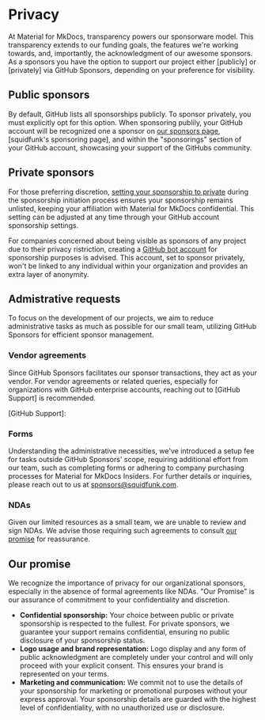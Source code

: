 # Privacy

At Material for MkDocs, transparency powers our sponsorware model. This
transparency extends to our funding goals, the features we're working towards,
and, importantly, the acknowledgment of our awesome sponsors. As a sponsors
you have the option to support our project either [publicly] or [privately] via
GitHub Sponsors, depending on your preference for visibility.

## Public sponsors

By default, GitHub lists all sponsorships publicly. To sponsor privately, you
must explicitly opt for this option. When sponsoring publily, your GitHub
account will be recognized one a sponsor on [our sponsors page], [squidfunk's
sponsoring page], and within the "sponsorings" section of your GitHub account,
showcasing your support of the GitHubs community.

  [our sponsors page]: our-sponsors.md
  [squidfunks sponsoring page]: https://github.com/sponsors/squidfunk?metadata_origin=docs

## Private sponsors

For those preferring discretion, [setting your sponsorship to private] during
the sponsorship initiation process ensures your sponsorship remains unlisted,
keeping your affiliation with Material for MkDocs confidential. This setting can
be adjusted at any time through your GitHub account sponsorship settings.

For companies concerned about being visible as sponsors of any project due to
their privacy ristriction, creating a [GitHub bot account] for sponsorship
purposes is advised. This account, set to sponsor privately, won't be linked to
any individual within your organization and provides an extra layer of anonymity.

  [setting your sponsorship to private]: https://docs.github.com/en/sponsors/sponsoring-open-source-contributors/managing-your-sponsorship#managing-the-privacy-setting-for-your-sponsorship
  [GitHub bot account]: access-management.md/#bot-account

## Admistrative requests

To focus on the development of our projects, we aim to reduce administrative
tasks as much as possible for our small team, utilizing GitHub Sponsors for
efficient sponsor management.

### Vendor agreements

Since GitHub Sponsors facilitates our sponsor transactions, they act as your
vendor. For vendor agreements or related queries, especially for organizations
with GitHub enterprise accounts, reaching out to [GitHub Support] is recommended.

  [GitHub Support]:

### Forms

Understanding the administrative necessities, we've introduced a setup fee for
tasks outside GitHub Sponsors' scope, requiring additional effort from our team,
such as completing forms or adhering to company purchasing processes for
Material for MkDocs Insiders. For further details or inquiries, please reach out
to us at sponsors@squidfunk.com.

### NDAs

Given our limited resources as a small team, we are unable to review and sign
NDAs. We advise those requiring such agreements to consult [our promise] for
reassurance.

  [our promise]: #our-promise

## Our promise

We recognize the importance of privacy for our organizational sponsors,
especially in the absence of formal agreements like NDAs. "Our Promise" is our
assurance of commitment to your confidentiality and discretion.

- __Confidential sponsorship:__ Your choice between public or private
sponsorship is respected to the fullest. For private sponsors, we guarantee your
support remains confidential, ensuring no public disclosure of your sponsorship
status.
- __Logo usage and brand representation:__ Logo display and any form of public
acknowledgment are completely under your control and will only proceed with your
explicit consent. This ensures your brand is represented on your terms.
- __Marketing and communication:__ We commit not to use the details of your
sponsorship for marketing or promotional purposes without your express approval.
Your sponsorship details are guarded with the highest level of confidentiality,
with no unauthorized use or disclosure.
